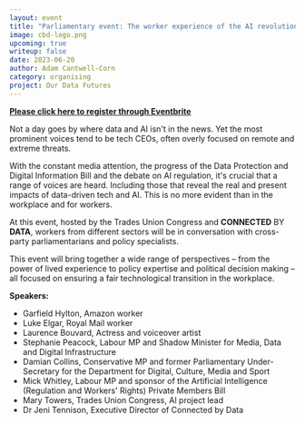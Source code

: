 ```yaml
---
layout: event
title: "Parliamentary event: The worker experience of the AI revolution"
image: cbd-logo.png
upcoming: true
writeup: false
date: 2023-06-20
author: Adam Cantwell-Corn
category: organising
project: Our Data Futures
---
```


**[Please click here to register through Eventbrite](https://www.eventbrite.co.uk/e/parliamentary-event-the-worker-experience-of-the-ai-revolution-tickets-646442686477)**

Not a day goes by where data and AI isn't in the news. Yet the most prominent voices tend to be tech CEOs, often overly focused on remote and extreme threats. 

With the constant media attention, the progress of the Data Protection and Digital Information Bill and the debate on AI regulation, it's crucial that a range of voices are heard. Including those that reveal the real and present impacts of data-driven tech and AI. This is no more evident than in the workplace and for workers. 

At this event, hosted by the Trades Union Congress and **CONNECTED** BY **DATA**, workers from different sectors will be in conversation with cross-party parliamentarians and policy specialists. 

This event will bring together a wide range of perspectives – from the power of lived experience to policy expertise and political decision making – all focused on ensuring a fair technological transition in the workplace. 

<!--more-->

**Speakers:**

* Garfield Hylton, Amazon worker
* Luke Elgar, Royal Mail worker
* Laurence Bouvard, Actress and voiceover artist
* Stephanie Peacock, Labour MP and Shadow Minister for Media, Data and Digital Infrastructure
* Damian Collins, Conservative MP and former Parliamentary Under-Secretary for the Department for Digital, Culture, Media and Sport
* Mick Whitley, Labour MP and sponsor of the Artificial Intelligence (Regulation and Workers' Rights) Private Members Bill
* Mary Towers, Trades Union Congress, AI project lead 
* Dr Jeni Tennison, Executive Director of Connected by Data